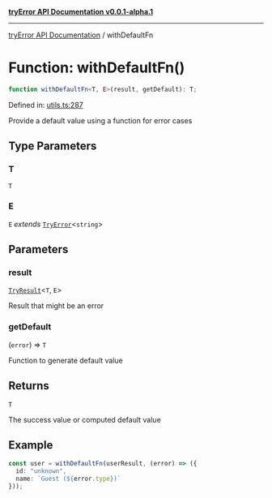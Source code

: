 [**tryError API Documentation v0.0.1-alpha.1**](../index.md)

***

[tryError API Documentation](../index.md) / withDefaultFn

# Function: withDefaultFn()

```ts
function withDefaultFn<T, E>(result, getDefault): T;
```

Defined in: [utils.ts:287](https://github.com/oconnorjohnson/tryError/blob/e3ae0308069a4fba073f4543d527ad76373db795/src/utils.ts#L287)

Provide a default value using a function for error cases

## Type Parameters

### T

`T`

### E

`E` *extends* [`TryError`](../interfaces/TryError.md)\<`string`\>

## Parameters

### result

[`TryResult`](../type-aliases/TryResult.md)\<`T`, `E`\>

Result that might be an error

### getDefault

(`error`) => `T`

Function to generate default value

## Returns

`T`

The success value or computed default value

## Example

```typescript
const user = withDefaultFn(userResult, (error) => ({
  id: "unknown",
  name: `Guest (${error.type})`
}));
```
